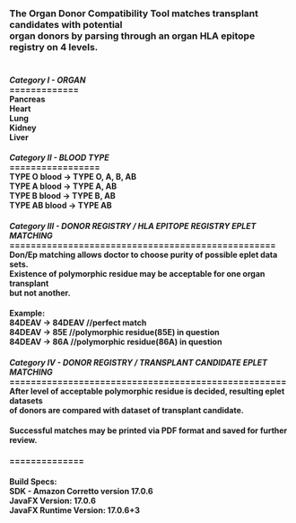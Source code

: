
<H3>The Organ Donor Compatibility Tool matches transplant candidates with potential</br>
organ donors by parsing through an organ HLA epitope registry on 4 levels.</br></br></H3>

<div>
<H4><i>Category I - ORGAN</i></br>
=============</br>  
Pancreas</br>
Heart</br>
Lung</br>
Kidney</br>
Liver</H4></div>

<div>
<H4><i>Category II - BLOOD TYPE</i></br>
=================</br>  
TYPE O blood -> TYPE O, A, B, AB</br>
TYPE A blood -> TYPE A, AB</br>
TYPE B blood -> TYPE B, AB</br>
TYPE AB blood -> TYPE AB</H4></div>

<div>
<H4><i>Category III - DONOR REGISTRY / HLA EPITOPE REGISTRY EPLET MATCHING</i>
==================================================</br>
Don/Ep matching allows doctor to choose purity of possible eplet data sets.</br>
Existence of polymorphic residue may be acceptable for one organ transplant</br>
but not another.</H4></div>

<H4>Example:</br>
84DEAV -> 84DEAV  //perfect match</br>
84DEAV -> 85E  //polymorphic residue(85E) in question</br>
84DEAV -> 86A  //polymorphic residue(86A) in question</br></H4>

<H4><i>Category IV - DONOR REGISTRY / TRANSPLANT CANDIDATE EPLET MATCHING</i></br>
====================================================</br>
After level of acceptable polymorphic residue is decided, resulting eplet datasets</br>
of donors are compared with dataset of transplant candidate.</br></H4>

<H4>Successful matches may be printed via PDF format and saved for
further review.</H4>

<H4>==============</H4>

<H4>Build Specs:</br>
SDK - Amazon Corretto version 17.0.6</br>
JavaFX Version: 17.0.6</br>
JavaFX Runtime Version: 17.0.6+3</br></H4>


